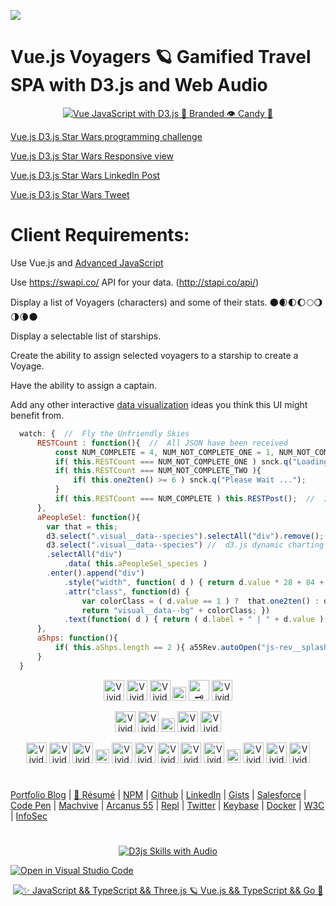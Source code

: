![](https://cdn.rawgit.com/sindresorhus/awesome/d7305f38d29fed78fa85652e3a63e154dd8e8829/media/badge.svg)

# Vue.js Voyagers 🪐 Gamified Travel SPA with D3.js and Web Audio

<p align="center">
  <a target="_blank" href="https://neodigm.github.io/vue_voyagers/index.html">
  <img src="https://neodigm.github.io/vue_voyagers/vuejs_space_travel_app.png" title="Vue JavaScript with D3.js 🍰 Branded 👁️ Candy 🎨">
  </a>
</p>

[Vue.js D3.js Star Wars programming challenge](https://neodigm.github.io/vue_voyagers/index.html) 

[Vue.js D3.js Star Wars Responsive view](https://www.thescottkrause.com/utils/neodigm55-mobile-resizer/?vp=m&uri=https://neodigm.github.io/vue_voyagers/index.html) 

[Vue.js D3.js Star Wars LinkedIn Post](https://www.linkedin.com/feed/update/urn:li:activity:6533433750137778176)

[Vue.js D3.js Star Wars Tweet](https://twitter.com/hashtag/neodigm24?src=hash&amp;ref_src=twsrc%5Etfw)

# Client Requirements:

Use Vue.js and [Advanced JavaScript](https://www.thescottkrause.com/tags/javascript/)

Use https://swapi.co/ API for your data.  (http://stapi.co/api/)

Display a list of Voyagers (characters) and some of their stats. 🌑🌒🌓🌔🌕🌖🌗🌘🌑 

Display a selectable list of starships.

Create the ability to assign selected voyagers to a starship to create a Voyage.

Have the ability to assign a captain.

Add any other interactive [data visualization](https://www.thescottkrause.com/emerging_tech/cytoscape_dataviz_skills/) ideas you think this UI might benefit from.

```javascript
  watch: {  //  Fly the Unfriendly Skies
      RESTCount : function(){  //  All JSON have been received
          const NUM_COMPLETE = 4, NUM_NOT_COMPLETE_ONE = 1, NUM_NOT_COMPLETE_TWO = 2;
          if( this.RESTCount === NUM_NOT_COMPLETE_ONE ) snck.q("Loading ...");
          if( this.RESTCount === NUM_NOT_COMPLETE_TWO ){
              if( this.one2ten() >= 6 ) snck.q("Please Wait ...");
          }
          if( this.RESTCount === NUM_COMPLETE ) this.RESTPost();  //  Init Sort and Gen Rank
      },
      aPeopleSel: function(){
        var that = this;
        d3.select(".visual__data--species").selectAll("div").remove(); // Change color by value, rnd if 1
        d3.select(".visual__data--species") //  d3.js dynamic charting (d3js.org) (http://circos.ca/)
        .selectAll("div")
            .data( this.aPeopleSel_species )
        .enter().append("div")
            .style("width", function( d ) { return d.value * 28 + 84 + "px"; })
            .attr("class", function(d) { 
                var colorClass = ( d.value == 1 ) ?  that.one2ten() : d.value;
                return "visual__data--bg" + colorClass; })
            .text(function( d ) { return ( d.label + " | " + d.value ); });
      },
      aShps: function(){
          if( this.aShps.length == 2 ){ a55Rev.autoOpen("js-rev__splash--id"); }
      }
  }
```

<p align="center">
<img src="https://neodigm.github.io/vivid_vector_alphabet/wasm/vvv.svg" width="33" alt="Vivid Vector Skulduggery">
<img src="https://neodigm.github.io/vivid_vector_alphabet/wasm/vvu.svg" width="33" alt="Vivid Vector Skulduggery">
<img src="https://neodigm.github.io/vivid_vector_alphabet/wasm/vve.svg" width="33" alt="Vivid 🌑🌒🌓🌔🌕🌖🌗🌘🌑 Skulduggery">
<img src="https://neodigm.github.io/vivid_vector_alphabet/wasm/vvperiod.svg" width="22" alt="Vivid Vector Skulduggery">
<img src="https://neodigm.github.io/vivid_vector_alphabet/wasm/vvj.svg" width="33" alt="🗝️ Flux Capacitor (WebAssembly 🐹 GoLang)🪐 Skulduggery">
<img src="https://neodigm.github.io/vivid_vector_alphabet/wasm/vvs.svg" width="33" alt="Vivid Vector Skulduggery">
</p>
<p align="center">
<img src="https://neodigm.github.io/vivid_vector_alphabet/wasm/vvd.svg" width="33" alt="Vivid Vector Skulduggery">
<img src="https://neodigm.github.io/vivid_vector_alphabet/wasm/vv3.svg" width="33" alt="Vivid 🗝️ WebAssembly 🐹 GoLang 🪐 Skulduggery">
<img src="https://neodigm.github.io/vivid_vector_alphabet/wasm/vvperiod.svg" width="22" alt="Vivid Vector Skulduggery">
<img src="https://neodigm.github.io/vivid_vector_alphabet/wasm/vvj.svg" width="33" alt="Vivid Vector Skulduggery">
<img src="https://neodigm.github.io/vivid_vector_alphabet/wasm/vvs.svg" width="33" alt="Vivid Vector Skulduggery">
</p>
<p align="center">
<img src="https://neodigm.github.io/vivid_vector_alphabet/wasm/vvw.svg" width="33" alt="Vivid 🗝️ Flux Capacitor 🪐 Skulduggery">
<img src="https://neodigm.github.io/vivid_vector_alphabet/wasm/vve.svg" width="33" alt="Vivid Vector Skulduggery">
<img src="https://neodigm.github.io/vivid_vector_alphabet/wasm/vvb.svg" width="33" alt="Vivid Vector Skulduggery">
<img src="https://neodigm.github.io/vivid_vector_alphabet/wasm/vvspace.svg" width="22" alt="Vivid Vector Skulduggery">
<img src="https://neodigm.github.io/vivid_vector_alphabet/wasm/vva.svg" width="33" alt="Vivid Vector Skulduggery">
<img src="https://neodigm.github.io/vivid_vector_alphabet/wasm/vvu.svg" width="33" alt="Vivid Vector Skulduggery">
<img src="https://neodigm.github.io/vivid_vector_alphabet/wasm/vvd.svg" width="33" alt="Vivid Vector Skulduggery">
<img src="https://neodigm.github.io/vivid_vector_alphabet/wasm/vvi.svg" width="33" alt="Vivid Vector Skulduggery">
<img src="https://neodigm.github.io/vivid_vector_alphabet/wasm/vvo.svg" width="33" alt="Vivid Vector Skulduggery">
<img src="https://neodigm.github.io/vivid_vector_alphabet/wasm/vvspace.svg" width="22" alt="Vivid Vector Skulduggery">
<img src="https://neodigm.github.io/vivid_vector_alphabet/wasm/vva.svg" width="33" alt="Vivid Vector Skulduggery">
<img src="https://neodigm.github.io/vivid_vector_alphabet/wasm/vvp.svg" width="33" alt="Vivid Vector Skulduggery">
<img src="https://neodigm.github.io/vivid_vector_alphabet/wasm/vvi.svg" width="33" alt="Vivid Vector 🌑🌒🌓🌔🌕🌖🌗🌘🌑">
</p>

#
[Portfolio Blog](https://www.theScottKrause.com) |
[🦄 Résumé](https://thescottkrause.com/Arcanus_Scott_C_Krause_2021.pdf) |
[NPM](https://www.npmjs.com/~neodigm) |
[Github](https://github.com/neodigm) |
[LinkedIn](https://www.linkedin.com/in/neodigm55/) |
[Gists](https://gist.github.com/neodigm?direction=asc&sort=created) |
[Salesforce](https://trailblazer.me/id/skrause) |
[Code Pen](https://codepen.io/neodigm55) |
[Machvive](https://machvive.com/) |
[Arcanus 55](https://www.arcanus55.com/) |
[Repl](https://repl.it/@neodigm) |
[Twitter](https://twitter.com/neodigm24) |
[Keybase](https://keybase.io/neodigm) |
[Docker](https://hub.docker.com/u/neodigm) |
[W3C](https://www.w3.org/users/123844) | 
[InfoSec](https://arcanus55.medium.com/offline-vs-cloud-password-managers-51b1fbebe301)
#

<p align="center">
  <a target="_blank" href="https://thescottkrause.com/d3_datavis_skills.html">
  <img src="https://repository-images.githubusercontent.com/178555357/2b6ad880-7aa0-11ea-8dde-63e70187e3e9" title="D3js Skills with Audio">
  </a>
</p>


[![Open in Visual Studio Code](https://open.vscode.dev/badges/open-in-vscode.svg)](https://open.vscode.dev/neodigm/vue_voyagers)

<p align="center">
  <a target="_blank" href="https://www.thescottkrause.com">
    <img src="https://neodigm.github.io/pan-fried-monkey-fisticuffs/thescottkrause_contact_card.png" title="✨ JavaScript && TypeScript && Three.js 🪐 Vue.js && TypeScript && Go  🍰">
  </a>
</p>
